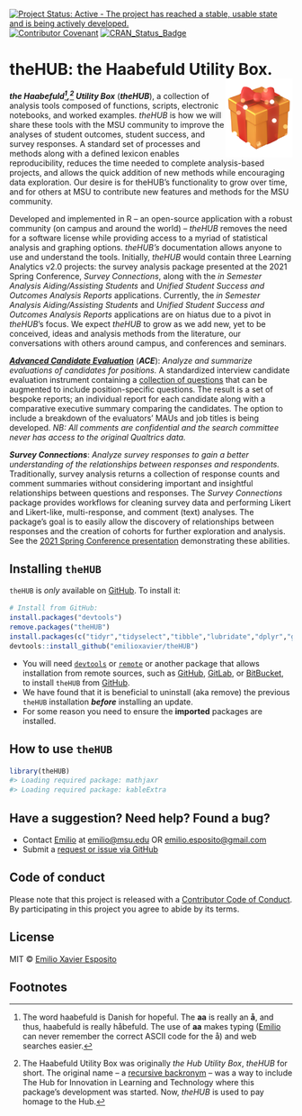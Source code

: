 
<!-- README.md is generated from README.Rmd. Please edit README.Rmd and knit. -->
<!-- badges: start -->

[![Project Status: Active - The project has reached a stable, usable
state and is being actively
developed.](https://www.repostatus.org/badges/latest/active.svg)](https://www.repostatus.org/)
[![Contributor
Covenant](https://img.shields.io/badge/Contributor%20Covenant-2.1-4baaaa.svg)](code_of_conduct.md)
[![CRAN_Status_Badge](http://www.r-pkg.org/badges/version/theHUB)](https://cran.r-project.org/package=theHUB)
<!-- badges: end -->

# theHUB: the Haabefuld Utility Box. <a href="https://theHopefulBox.com"><img src="man/figures/logo.png" align="right" height="139" /></a>

***the Haabefuld[^1],[^2] Utility Box*** (***theHUB***), a collection of
analysis tools composed of functions, scripts, electronic notebooks, and
worked examples. *theHUB* is how we will share these tools with the MSU
community to improve the analyses of student outcomes, student success,
and survey responses. A standard set of processes and methods along with
a defined lexicon enables reproducibility, reduces the time needed to
complete analysis-based projects, and allows the quick addition of new
methods while encouraging data exploration. Our desire is for theHUB’s
functionality to grow over time, and for others at MSU to contribute new
features and methods for the MSU community.

Developed and implemented in R – an open-source application with a
robust community (on campus and around the world) – *theHUB* removes the
need for a software license while providing access to a myriad of
statistical analysis and graphing options. *theHUB’s* documentation
allows anyone to use and understand the tools. Initially, *theHUB* would
contain three Learning Analytics v2.0 projects: the survey analysis
package presented at the 2021 Spring Conference, *Survey Connections*,
along with the *in Semester Analysis Aiding/Assisting Students* and
*Unified Student Success and Outcomes Analysis Reports* applications.
Currently, the *in Semester Analysis Aiding/Assisting Students* and
*Unified Student Success and Outcomes Analysis Reports* applications are
on hiatus due to a pivot in *theHUB*’s focus. We expect *theHUB* to grow
as we add new, yet to be conceived, ideas and analysis methods from the
literature, our conversations with others around campus, and conferences
and seminars.

***[Advanced Candidate
Evaluation](vignettes/AdvancedCandidateEvaluation.html)*** (***ACE***):
*Analyze and summarize evaluations of candidates for positions.* A
standardized interview candidate evaluation instrument containing a
[collection of
questions](vignettes/AdvancedCandidateEvaluation_questions.html) that
can be augmented to include position-specific questions. The result is a
set of bespoke reports; an individual report for each candidate along
with a comparative executive summary comparing the candidates. The
option to include a breakdown of the evaluators’ MAUs and job titles is
being developed. *NB: All comments are confidential and the search
committee never has access to the original Qualtrics data.*

***Survey Connections***: *Analyze survey responses to gain a better
understanding of the relationships between responses and respondents.*
Traditionally, survey analysis returns a collection of response counts
and comment summaries without considering important and insightful
relationships between questions and responses. The *Survey Connections*
package provides workflows for cleaning survey data and performing
Likert and Likert-like, multi-response, and comment (text) analyses. The
package’s goal is to easily allow the discovery of relationships between
responses and the creation of cohorts for further exploration and
analysis. See the [2021 Spring Conference
presentation](https://docs.google.com/presentation/d/1w8LXtFxP5LtnXbGBH-ZROPJrU7pvXdxYwAk1nTHJgpM/edit?usp=sharing)
demonstrating these abilities.

<!-- _**in Semester Analysis Aiding/Assisting Students**_ (_**iSAAS**_): _Using a student’s in-semester performance and course participation data provides educators a method to identify those needing academic support._ Identifying the area(s) within a course that a student needs assistance during the semester significantly improves the student’s chance of a favorable outcome. Currently, educators identify the area(s) of needed improvement via MSU’s Enhancing Academic Success Early (EASE) reports. Automating the identification of students during the semester using gradebook data allows educators and academic units to provide students with the required resources to improve their course standing, thus leading to better student outcomes and success. However, we understand that constructing detailed EASE reports can be time-consuming, especially for educators asked to do more with fewer resources. _iSAAS_ builds on the ideas and goals of the current EASE reporting system and is an automated system to construct detailed reports using D2L course gradebook data, reducing educator load. In addition, the automated nature of iSAAS allows educators to provide earlier and more frequent reports to the student. Initially, _iSAAS_ will focus on large-enrollment, first and second-year gateway courses. -->
<!-- _**Unified Student Success and Outcomes Analysis Reports**_ (_**USOAR**_): _Provide academic units with unit-level learning analytics reports while allowing them to explore student success analysis specific to their needs and interests._ Academic units (College or Department) have a collection of student-centric analyses they perform to understand their students, the student’s success and outcomes, and evaluate the unit’s academic endeavours. One expects overlaps between the units’ analyses, yet the breadth and depth of the analysis likely differ, creating an analytics gap. The analytics gap turns into an analytics haves and have-nots situation because few units on campus have full-time analytics groups. The analysis-chasm between units will continue to expand without a resource to provide student success and outcomes analysis. A centralized resource will also reduce the significant logistical burden for units by leveraging their collective knowledge into a common analytics framework that benefits all academic units. A unified learning analytics platform allows new analytics methods to quickly propagate to the MSU community while reducing the analytics gap for those without dedicated student success and outcomes analysis groups. The _USOAR_ system is based on the belief in an egalitarian analytics ecosystem where everyone (students and academic units) benefits. -->

## Installing `theHUB`

`theHUB` is *only* available on
[GitHub](https://github.com/emilioxavier/theHUB/). To install it:

``` r
# Install from GitHub:
install.packages("devtools")
remove.packages("theHUB")
install.packages(c("tidyr","tidyselect","tibble","lubridate","dplyr","ggplot2","purrr","stringr","ggrepel","cowplot","rlang","sf","digest","WriteXLS"))
devtools::install_github("emilioxavier/theHUB")
```

- You will need [`devtools`](https://devtools.r-lib.org/) or
  [`remote`](https://remotes.r-lib.org/) or another package that allows
  installation from remote sources, such as
  [GitHub](https://github.com), [GitLab](https://about.gitlab.com/), or
  [BitBucket](https://bitbucket.org/), to install `theHUB` from
  [GitHub](https://github.com/emilioxavier/theHUB/).
- We have found that it is beneficial to uninstall (aka remove) the
  previous `theHUB` installation ***before*** installing an update.
- For some reason you need to ensure the **imported** packages are
  installed.

## How to use `theHUB`

``` r
library(theHUB)
#> Loading required package: mathjaxr
#> Loading required package: kableExtra
```

## Have a suggestion? Need help? Found a bug?

- Contact [Emilio](https://github.com/emilioxavier/) at <emilio@msu.edu>
  OR <emilio.esposito@gmail.com>
- Submit a [request or issue via
  GitHub](https://github.com/emilioxavier/theHUB/issues/)

## Code of conduct

Please note that this project is released with a [Contributor Code of
Conduct](https://github.com/emilioxavier/theHUB/blob/master/CONDUCT.md).
By participating in this project you agree to abide by its terms.

## License

MIT © [Emilio Xavier Esposito](https://github.com/emilioxavier/)

## Footnotes

[^1]: The word haabefuld is Danish for hopeful. The **aa** is really an
    **å**, and thus, haabefuld is really håbefuld. The use of **aa**
    makes typing ([Emilio](https://github.com/emilioxavier/) can never
    remember the correct ASCII code for the å) and web searches easier.

[^2]: The Haabefuld Utility Box was originally *the Hub Utility Box*,
    *theHUB* for short. The original name – a [recursive
    backronym](https://en.wikipedia.org/wiki/Recursive_acronym) – was a
    way to include The Hub for Innovation in Learning and Technology
    where this package’s development was started. Now, *theHUB* is used
    to pay homage to the Hub.
